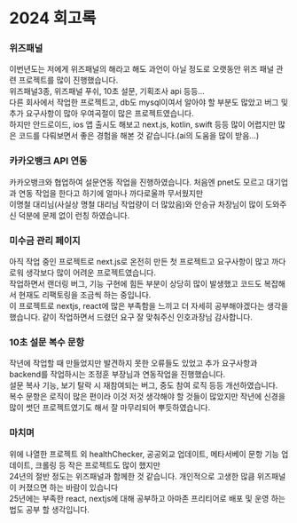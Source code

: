 # 2024 회고록

### 위즈패널
이번년도는 저에게 위즈패널의 해라고 해도 과언이 아닐 정도로 오랫동안 위즈 패널 관련 프로젝트를 많이 진행했습니다.</br>
위즈패널3종, 위즈패널 푸쉬, 10초 설문, 기획조사 api 등등...</br>
다른 회사에서 작업한 프로젝트고, db도 mysql이여서 알아야 할 부분도 많았고 버그 및 추가 요구사항이 많아 우여곡절이 많은 프로젝트였습니다.</br>
하지만 안드로이드, ios 앱 출시도 해보고 next.js, kotlin, swift 등등 많이 어렵지만 많은 코드를 다뤄보면서 좋은 경험을 해본 것 같습니다.(ai의 도움을 많이 받음...) 

### 카카오뱅크 API 연동
카카오뱅크와 협업하여 설문연동 작업을 진행하였습니다. 처음엔 pnet도 모르고 대기업과 연동 작업을 한다고 하기에 얼마나 까다로울까 무서웠지만</br>
이명철 대리님(사실상 명철 대리님 작업량이 더 많았음)와 안승규 차장님이 많이 도와주신 덕분에 문제 없이 런칭 하였습니다.

### 미수금 관리 페이지
아직 작업 중인 프로젝트로 next.js로 온전히 만든 첫 프로젝트고 요구사항이 많고 까다로워 생각보다 많이 어려운 프로젝트였습니다.<br>
작업하면서 랜더링 버그, 기능 구현에 힘든 부분이 상당히 많이 발생했고 코드도 복잡해서 현재도 리팩토링을 조금씩 하는 중입니다.<br>
이 프로젝트로 nextjs, react에 많은 부족함을 느끼고 더 자세히 공부해야겠다는 생각을 했습니다. 같이 작업하면서 드렸던 요구 잘 맞춰주신 인호과장님 감사합니다.

### 10초 설문 복수 문항
작년에 작업할 때 만들었지만 발견하지 못한 오류들도 있었고 추가 요구사항과 backend를 작업하시는 조정훈 부장님과 연동작업을 진행했습니다.</br>
설문 복사 기능, 보기 탈락 시 재참여되는 버그, 중도 참여 로직 등등 개선하였습니다.</br>
복수 문항은 로직이 많은 편이라 이것 저것 생각해야 할 것들이 많았지만 작년에 신경을 많이 썻던 프로젝트였기도 해서 잘 마무리되어 뿌듯하였습니다.

### 마치며
위에 나열한 프로젝트 외 healthChecker, 공공외교 업데이트, 메타서베이 문항 기능 업데이트, 크롤링 등 작은 프로젝트도 많이 했지만</br>
24년의 절반 정도는 위즈패널과 함께한 것 같습니다. 개인적으로 고생한 많큼 위즈패널이 커졌으면 하는 바람이 있습니다</br>
25년에는 부족한 react, nextjs에 대해 공부하고 아마존 프리티어로 배포 및 운영 하는 법도 공부 할 생각입니다.
